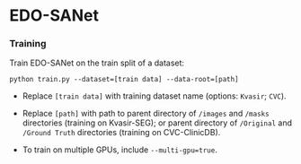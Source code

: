 # EDO-SANet

### Training

Train EDO-SANet on the train split of a dataset:

```
python train.py --dataset=[train data] --data-root=[path]
```

+ Replace `[train data]` with training dataset name (options: `Kvasir`; `CVC`).

+ Replace `[path]` with path to parent directory of `/images` and `/masks` directories (training on Kvasir-SEG); or parent directory of `/Original` and `/Ground Truth` directories (training on CVC-ClinicDB).

+ To train on multiple GPUs, include `--multi-gpu=true`.
